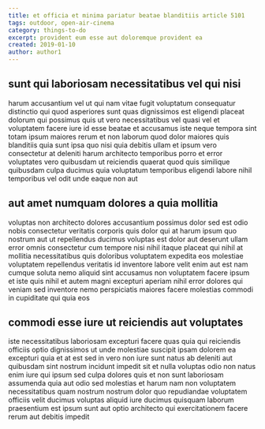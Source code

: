```yaml
---
title: et officia et minima pariatur beatae blanditiis article 5101
tags: outdoor, open-air-cinema
category: things-to-do
excerpt: provident eum esse aut doloremque provident ea
created: 2019-01-10
author: author1
---
```


## sunt qui laboriosam necessitatibus vel qui nisi

harum accusantium vel ut qui nam vitae fugit voluptatum consequatur distinctio qui quod asperiores sunt quas dignissimos est eligendi placeat dolorum qui possimus quis ut vero necessitatibus vel quasi vel et voluptatem facere iure id esse beatae et accusamus iste neque tempora sint totam ipsum maiores rerum et non laborum quod dolor maiores quis blanditiis quia sunt ipsa quo nisi quia debitis ullam et ipsum vero consectetur at deleniti harum architecto temporibus porro et error voluptates vero quibusdam ut reiciendis quaerat quod quis similique quibusdam culpa ducimus quia voluptatum temporibus eligendi labore nihil temporibus vel odit unde eaque non aut

## aut amet numquam dolores a quia mollitia

voluptas non architecto dolores accusantium possimus dolor sed est odio nobis consectetur veritatis corporis quis dolor qui at harum ipsum quo nostrum aut ut repellendus ducimus voluptas est dolor aut deserunt ullam error omnis consectetur cum tempore nisi nihil itaque placeat qui nihil at mollitia necessitatibus quis doloribus voluptatem expedita eos molestiae voluptatem repellendus veritatis id inventore labore velit enim aut est nam cumque soluta nemo aliquid sint accusamus non voluptatem facere ipsum et iste quis nihil et autem magni excepturi aperiam nihil error dolores qui veniam sed inventore nemo perspiciatis maiores facere molestias commodi in cupiditate qui quia eos

## commodi esse iure ut reiciendis aut voluptates

iste necessitatibus laboriosam excepturi facere quas quia qui reiciendis officiis optio dignissimos ut unde molestiae suscipit ipsam dolorem ea excepturi quia et at est sed in vero non iure sunt natus ab deleniti aut quibusdam sint nostrum incidunt impedit sit et nulla voluptas odio non natus enim iure qui ipsum sed culpa dolores quis et non sunt laboriosam assumenda quia aut odio sed molestias et harum nam non voluptatem necessitatibus quam nostrum nostrum dolor quo repudiandae voluptatem officiis velit ducimus voluptas aliquid iure ducimus quisquam laborum praesentium est ipsum sunt aut optio architecto qui exercitationem facere rerum aut debitis impedit
